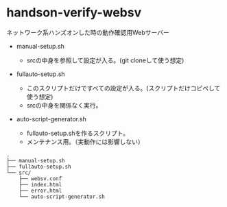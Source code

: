 # handson-verify-websv
ネットワーク系ハンズオンした時の動作確認用Webサーバー

- manual-setup.sh
  - srcの中身を参照して設定が入る。(git cloneして使う想定)

- fullauto-setup.sh
  - このスクリプトだけですべての設定が入る。(スクリプトだけコピペして使う想定)
  - srcの中身を関係なく実行。

- auto-script-generator.sh
  - fullauto-setup.shを作るスクリプト。
  - メンテナンス用。（実動作には影響しない）

```
.
├── manual-setup.sh
├── fullauto-setup.sh
└── src/
    ├── websv.conf
    ├── index.html
    ├── error.html
    └── auto-script-generator.sh
```